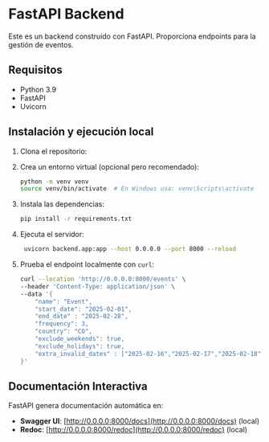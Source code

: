 # FastAPI Backend

Este es un backend construido con FastAPI. Proporciona endpoints para la gestión de eventos.

## Requisitos

- Python 3.9
- FastAPI
- Uvicorn

## Instalación y ejecución local

1. Clona el repositorio:
2. Crea un entorno virtual (opcional pero recomendado):

   ```sh
   python -m venv venv
   source venv/bin/activate  # En Windows usa: venv\Scripts\activate
   ```

3. Instala las dependencias:

   ```sh
   pip install -r requirements.txt
   ```

4. Ejecuta el servidor:

   ```sh
    uvicorn backend.app:app --host 0.0.0.0 --port 8000 --reload
   ```

5. Prueba el endpoint localmente con `curl`:

   ```sh
   curl --location 'http://0.0.0.0:8000/events' \
   --header 'Content-Type: application/json' \
   --data '{
       "name": "Event",
       "start_date": "2025-02-01",
       "end_date" : "2025-02-28",
       "frequency": 3,
       "country": "CO",
       "exclude_weekends": true,
       "exclude_holidays": true,
       "extra_invalid_dates" : ["2025-02-16","2025-02-17","2025-02-18","2025-02-19","2025-02-20"]
   }'
   ```


## Documentación Interactiva

FastAPI genera documentación automática en:
- **Swagger UI**: [http://0.0.0.0:8000/docs](http://0.0.0.0:8000/docs) (local)
- **Redoc**: [http://0.0.0.0:8000/redoc](http://0.0.0.0:8000/redoc) (local)
